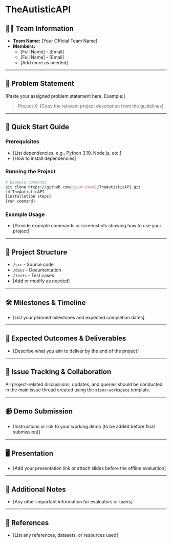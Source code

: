 # TheAutisticAPI

## 🧑‍💻 Team Information
- **Team Name:** [Your Official Team Name]
- **Members:**
  - [Full Name] - [Email]
  - [Full Name] - [Email]
  - [Add more as needed]

---

## 📝 Problem Statement
[Paste your assigned problem statement here. Example:]
> Project X: [Copy the relevant project description from the guidelines]

---

## 🚀 Quick Start Guide

### Prerequisites
- [List dependencies, e.g., Python 3.10, Node.js, etc.]
- [How to install dependencies]

### Running the Project
```bash
# Example commands
git clone https://github.com/[your-team]/TheAutisticAPI.git
cd TheAutisticAPI
[installation steps]
[run command]
```

### Example Usage
- [Provide example commands or screenshots showing how to use your project]

---

## 📂 Project Structure
- `/src` - Source code
- `/docs` - Documentation
- `/tests` - Test cases
- [Add or modify as needed]

---

## 🛠️ Milestones & Timeline
- [List your planned milestones and expected completion dates]

---

## 🎯 Expected Outcomes & Deliverables
- [Describe what you aim to deliver by the end of the project]

---

## 📢 Issue Tracking & Collaboration
All project-related discussions, updates, and queries should be conducted in the main issue thread created using the `aisoc-workspace` template.

---

## 📹 Demo Submission
- [Instructions or link to your working demo (to be added before final submission)]

---

## 🖥️ Presentation
- [Add your presentation link or attach slides before the offline evaluation]

---

## 📄 Additional Notes
- [Any other important information for evaluators or users]

---

## 📌 References
- [List any references, datasets, or resources used]


